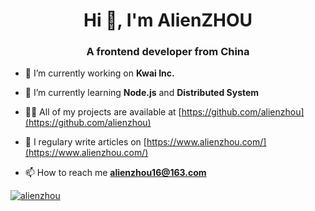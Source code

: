 <h1 align="center">Hi 👋, I'm AlienZHOU</h1>
<h3 align="center">A frontend developer from China</h3>

- 🔭 I’m currently working on **Kwai Inc.**

- 🌱 I’m currently learning **Node.js** and **Distributed System**

- 👨‍💻 All of my projects are available at [https://github.com/alienzhou](https://github.com/alienzhou)

- 📝 I regulary write articles on [https://www.alienzhou.com/](https://www.alienzhou.com/)

- 📫 How to reach me **alienzhou16@163.com**

<!--<p align="left">
<h3 align="left">Connect with me:</h3>
<a href="https://codepen.io/alienzhou" target="blank"><img align="center"
        src="https://cdn.jsdelivr.net/npm/simple-icons@3.0.1/icons/codepen.svg" alt="alienzhou" height="30"
        width="40" /></a>
<a href="https://medium.com/alienzhou" target="blank"><img align="center"
        src="https://cdn.jsdelivr.net/npm/simple-icons@3.0.1/icons/medium.svg" alt="alienzhou" height="30"
        width="40" /></a>
<a href="/https://alienzhou.com/rss.xml" target="blank"><img align="center"
        src="https://cdn.jsdelivr.net/npm/simple-icons@3.0.1/icons/rss.svg" alt="https://alienzhou.com/rss.xml"
        height="30" width="40" /></a>
</p>-->

<p align="left"> <a href="https://github.com/ryo-ma/github-profile-trophy"><img
            src="https://github-profile-trophy.vercel.app/?username=alienzhou" alt="alienzhou" /></a> </p>

<!--<h3 align="left">Languages and Tools:</h3>
<p align="left">
    <a href="https://developer.mozilla.org/en-US/docs/Web/JavaScript" target="_blank"> <img
            src="https://devicons.github.io/devicon/devicon.git/icons/javascript/javascript-original.svg"
            alt="javascript" width="40" height="40" /> </a>
    <a href="https://www.typescriptlang.org/" target="_blank"> <img
            src="https://devicons.github.io/devicon/devicon.git/icons/typescript/typescript-original.svg"
            alt="typescript" width="40" height="40" /> </a>
    <a href="https://nodejs.org" target="_blank"> <img
            src="https://devicons.github.io/devicon/devicon.git/icons/nodejs/nodejs-original-wordmark.svg" alt="nodejs"
            width="40" height="40" /> </a>
    <a href="https://reactjs.org/" target="_blank"> <img
            src="https://devicons.github.io/devicon/devicon.git/icons/react/react-original-wordmark.svg" alt="react"
            width="40" height="40" /> </a>
    <a href="https://vuejs.org/" target="_blank"> <img
            src="https://devicons.github.io/devicon/devicon.git/icons/vuejs/vuejs-original-wordmark.svg" alt="vuejs"
            width="40" height="40" /> </a>
    <a href="https://webpack.js.org" target="_blank"> <img
            src="https://devicons.github.io/devicon/devicon.git/icons/webpack/webpack-original.svg" alt="webpack"
            width="40" height="40" /> </a>
    <a href="https://babeljs.io/" target="_blank"> <img
            src="https://www.vectorlogo.zone/logos/babeljs/babeljs-icon.svg"
            alt="babel" width="40" height="40" /> </a>
    <a href="https://www.docker.com/" target="_blank"> <img
            src="https://devicons.github.io/devicon/devicon.git/icons/docker/docker-original-wordmark.svg" alt="docker"
            width="40" height="40" /> </a>
    <a href="https://www.photoshop.com/en" target="_blank"> <img
            src="https://devicons.github.io/devicon/devicon.git/icons/photoshop/photoshop-plain.svg" alt="photoshop"
            width="40" height="40" /> </a>
    <a href="https://developer.android.com" target="_blank"> <img
            src="https://devicons.github.io/devicon/devicon.git/icons/android/android-original-wordmark.svg"
            alt="android" width="40" height="40" /> </a> </p>
-->

<!--<p><img align="left" src="https://github-readme-stats.vercel.app/api/top-langs/?username=alienzhou&layout=compact"
        alt="alienzhou" /></p>-->

<!--<p>&nbsp;<img align="center" src="https://github-readme-stats.vercel.app/api?username=alienzhou&show_icons=true" alt="alienzhou" /></p>-->
